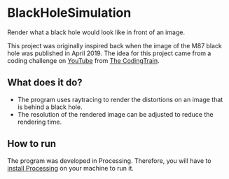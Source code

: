 # BlackHoleSimulation
 Render what a black hole would look like in front of an image.
 
 This project was originally inspired back when the image of the M87 black hole was published in April 2019. The idea for this project came from a coding challenge on [YouTube](https://www.youtube.com/watch?v=Iaz9TqYWUmA) from [The CodingTrain](https://thecodingtrain.com/).

## What does it do?
* The program uses raytracing to render the distortions on an image that is behind a black hole.
* The resolution of the rendered image can be adjusted to reduce the rendering time.

## How to run
The program was developed in Processing. Therefore, you will have to [install Processing](https://processing.org/download/) on your machine to run it.
